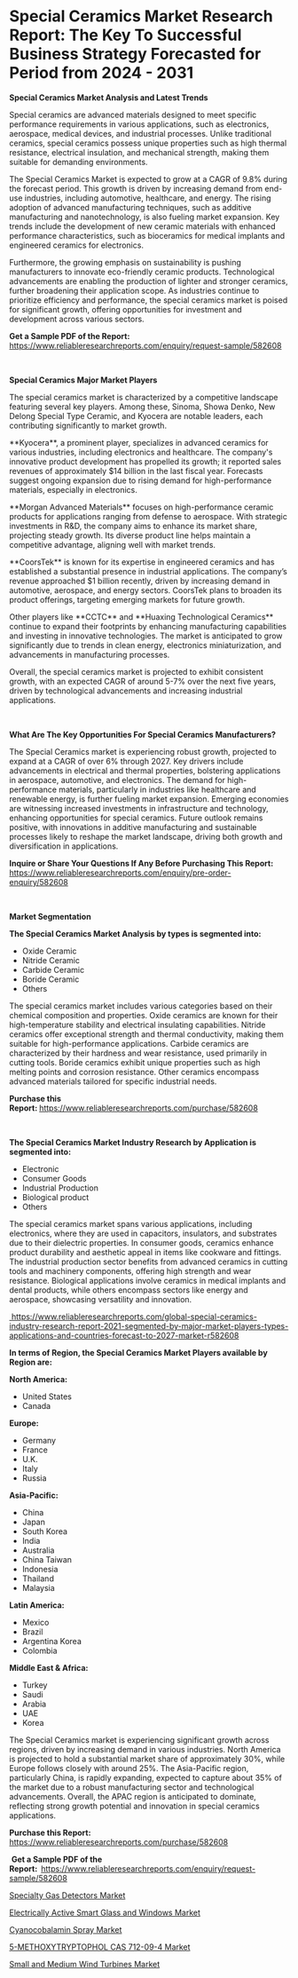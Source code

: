 <p><h1>Special Ceramics Market Research Report: The Key To Successful Business Strategy Forecasted for Period from 2024 - 2031</h1></p><p><strong>Special Ceramics Market Analysis and Latest Trends</strong></p>
<p><p>Special ceramics are advanced materials designed to meet specific performance requirements in various applications, such as electronics, aerospace, medical devices, and industrial processes. Unlike traditional ceramics, special ceramics possess unique properties such as high thermal resistance, electrical insulation, and mechanical strength, making them suitable for demanding environments.</p><p>The Special Ceramics Market is expected to grow at a CAGR of 9.8% during the forecast period. This growth is driven by increasing demand from end-use industries, including automotive, healthcare, and energy. The rising adoption of advanced manufacturing techniques, such as additive manufacturing and nanotechnology, is also fueling market expansion. Key trends include the development of new ceramic materials with enhanced performance characteristics, such as bioceramics for medical implants and engineered ceramics for electronics.</p><p>Furthermore, the growing emphasis on sustainability is pushing manufacturers to innovate eco-friendly ceramic products. Technological advancements are enabling the production of lighter and stronger ceramics, further broadening their application scope. As industries continue to prioritize efficiency and performance, the special ceramics market is poised for significant growth, offering opportunities for investment and development across various sectors.</p></p>
<p><strong>Get a Sample PDF of the Report:&nbsp;</strong> <a href="https://www.reliableresearchreports.com/enquiry/request-sample/582608?utm_campaign=123&utm_medium=2&utm_source=Github&utm_content=ia&utm_term=09122024&utm_id=special-ceramics">https://www.reliableresearchreports.com/enquiry/request-sample/582608</a></p>
<p>&nbsp;</p>
<p><strong>Special Ceramics Major Market Players</strong></p>
<p><p>The special ceramics market is characterized by a competitive landscape featuring several key players. Among these, Sinoma, Showa Denko, New Delong Special Type Ceramic, and Kyocera are notable leaders, each contributing significantly to market growth.</p><p>**Kyocera**, a prominent player, specializes in advanced ceramics for various industries, including electronics and healthcare. The company's innovative product development has propelled its growth; it reported sales revenues of approximately $14 billion in the last fiscal year. Forecasts suggest ongoing expansion due to rising demand for high-performance materials, especially in electronics.</p><p>**Morgan Advanced Materials** focuses on high-performance ceramic products for applications ranging from defense to aerospace. With strategic investments in R&D, the company aims to enhance its market share, projecting steady growth. Its diverse product line helps maintain a competitive advantage, aligning well with market trends.</p><p>**CoorsTek** is known for its expertise in engineered ceramics and has established a substantial presence in industrial applications. The company’s revenue approached $1 billion recently, driven by increasing demand in automotive, aerospace, and energy sectors. CoorsTek plans to broaden its product offerings, targeting emerging markets for future growth.</p><p>Other players like **CCTC** and **Huaxing Technological Ceramics** continue to expand their footprints by enhancing manufacturing capabilities and investing in innovative technologies. The market is anticipated to grow significantly due to trends in clean energy, electronics miniaturization, and advancements in manufacturing processes.</p><p>Overall, the special ceramics market is projected to exhibit consistent growth, with an expected CAGR of around 5-7% over the next five years, driven by technological advancements and increasing industrial applications.</p></p>
<p>&nbsp;</p>
<p><strong>What Are The Key Opportunities For Special Ceramics Manufacturers?</strong></p>
<p><p>The Special Ceramics market is experiencing robust growth, projected to expand at a CAGR of over 6% through 2027. Key drivers include advancements in electrical and thermal properties, bolstering applications in aerospace, automotive, and electronics. The demand for high-performance materials, particularly in industries like healthcare and renewable energy, is further fueling market expansion. Emerging economies are witnessing increased investments in infrastructure and technology, enhancing opportunities for special ceramics. Future outlook remains positive, with innovations in additive manufacturing and sustainable processes likely to reshape the market landscape, driving both growth and diversification in applications.</p></p>
<p><strong>Inquire or Share Your Questions If Any Before Purchasing This Report:</strong> <a href="https://www.reliableresearchreports.com/enquiry/pre-order-enquiry/582608?utm_campaign=123&utm_medium=2&utm_source=Github&utm_content=ia&utm_term=09122024&utm_id=special-ceramics">https://www.reliableresearchreports.com/enquiry/pre-order-enquiry/582608</a></p>
<p>&nbsp;</p>
<p><strong>Market Segmentation</strong></p>
<p><strong>The Special Ceramics Market Analysis by types is segmented into:</strong></p>
<p><ul><li>Oxide Ceramic</li><li>Nitride Ceramic</li><li>Carbide Ceramic</li><li>Boride Ceramic</li><li>Others</li></ul></p>
<p><p>The special ceramics market includes various categories based on their chemical composition and properties. Oxide ceramics are known for their high-temperature stability and electrical insulating capabilities. Nitride ceramics offer exceptional strength and thermal conductivity, making them suitable for high-performance applications. Carbide ceramics are characterized by their hardness and wear resistance, used primarily in cutting tools. Boride ceramics exhibit unique properties such as high melting points and corrosion resistance. Other ceramics encompass advanced materials tailored for specific industrial needs.</p></p>
<p><strong>Purchase this Report:&nbsp;</strong><a href="https://www.reliableresearchreports.com/purchase/582608?utm_campaign=123&utm_medium=2&utm_source=Github&utm_content=ia&utm_term=09122024&utm_id=special-ceramics">https://www.reliableresearchreports.com/purchase/582608</a></p>
<p>&nbsp;</p>
<p><strong>The Special Ceramics Market Industry Research by Application is segmented into:</strong></p>
<p><ul><li>Electronic</li><li>Consumer Goods</li><li>Industrial Production</li><li>Biological product</li><li>Others</li></ul></p>
<p><p>The special ceramics market spans various applications, including electronics, where they are used in capacitors, insulators, and substrates due to their dielectric properties. In consumer goods, ceramics enhance product durability and aesthetic appeal in items like cookware and fittings. The industrial production sector benefits from advanced ceramics in cutting tools and machinery components, offering high strength and wear resistance. Biological applications involve ceramics in medical implants and dental products, while others encompass sectors like energy and aerospace, showcasing versatility and innovation.</p></p>
<p><a href="https://www.reliableresearchreports.com/global-special-ceramics-industry-research-report-2021-segmented-by-major-market-players-types-applications-and-countries-forecast-to-2027-market-r582608?utm_campaign=123&utm_medium=2&utm_source=Github&utm_content=ia&utm_term=09122024&utm_id=special-ceramics">&nbsp;https://www.reliableresearchreports.com/global-special-ceramics-industry-research-report-2021-segmented-by-major-market-players-types-applications-and-countries-forecast-to-2027-market-r582608</a></p>
<p><strong>In terms of Region, the Special Ceramics Market Players available by Region are:</strong></p>
<p>
    <p> <strong> North America: </strong>
        <ul>
            <li>United States</li>
            <li>Canada</li>
        </ul>
        </p> 
    <p> <strong> Europe: </strong>
        <ul>
            <li>Germany</li>
            <li>France</li>
            <li>U.K.</li>
            <li>Italy</li>
            <li>Russia</li>
        </ul>
        </p> 
    <p> <strong> Asia-Pacific: </strong>
        <ul>
            <li>China</li>
            <li>Japan</li>
            <li>South Korea</li>
            <li>India</li>
            <li>Australia</li>
            <li>China Taiwan</li>
            <li>Indonesia</li>
            <li>Thailand</li>
            <li>Malaysia</li>
        </ul>
        </p> 
    <p> <strong> Latin America: </strong>
        <ul>
            <li>Mexico</li>
            <li>Brazil</li>
            <li>Argentina Korea</li>
            <li>Colombia</li>
        </ul>
        </p> 
    <p> <strong> Middle East & Africa: </strong>
        <ul>
            <li>Turkey</li>
            <li>Saudi</li>
            <li>Arabia</li>
            <li>UAE</li>
            <li>Korea</li>
        </ul>
    </p>
    </p>
<p><p>The Special Ceramics market is experiencing significant growth across regions, driven by increasing demand in various industries. North America is projected to hold a substantial market share of approximately 30%, while Europe follows closely with around 25%. The Asia-Pacific region, particularly China, is rapidly expanding, expected to capture about 35% of the market due to a robust manufacturing sector and technological advancements. Overall, the APAC region is anticipated to dominate, reflecting strong growth potential and innovation in special ceramics applications.</p></p>
<p><strong>Purchase this Report: </strong><a href="https://www.reliableresearchreports.com/purchase/582608?utm_campaign=123&utm_medium=2&utm_source=Github&utm_content=ia&utm_term=09122024&utm_id=special-ceramics">https://www.reliableresearchreports.com/purchase/582608</a></p>
<p>&nbsp;<strong>Get a Sample PDF of the Report:&nbsp;&nbsp;</strong><a href="https://www.reliableresearchreports.com/enquiry/request-sample/582608?utm_campaign=123&utm_medium=2&utm_source=Github&utm_content=ia&utm_term=09122024&utm_id=special-ceramics">https://www.reliableresearchreports.com/enquiry/request-sample/582608</a></p>
<p><strong></strong></p>
<p><p><a href="https://www.linkedin.com/pulse/futur-trend-quest-sl8ue?utm_campaign=123&utm_medium=2&utm_source=Github&utm_content=ia&utm_term=09122024&utm_id=special-ceramics">Specialty Gas Detectors Market</a></p><p><a href="https://www.linkedin.com/pulse/analytics-driven-insights-electrically-active-smart-glass-windows-agygc?utm_campaign=123&utm_medium=2&utm_source=Github&utm_content=ia&utm_term=09122024&utm_id=special-ceramics">Electrically Active Smart Glass and Windows Market</a></p><p><a href="https://github.com/luckyshygirl/Market-Research-Report-List-7/blob/main/cyanocobalamin-spray-market.md?utm_campaign=123&utm_medium=2&utm_source=Github&utm_content=ia&utm_term=09122024&utm_id=special-ceramics">Cyanocobalamin Spray Market</a></p><p><a href="https://github.com/petbigbeepjn/Market-Research-Report-List-1/blob/main/5-methoxytryptophol-cas-712-09-4-market.md?utm_campaign=123&utm_medium=2&utm_source=Github&utm_content=ia&utm_term=09122024&utm_id=special-ceramics">5-METHOXYTRYPTOPHOL CAS 712-09-4 Market</a></p><p><a href="https://www.linkedin.com/pulse/small-medium-wind-turbines-market-size-analysis-2024-2031-s4ele?utm_campaign=123&utm_medium=2&utm_source=Github&utm_content=ia&utm_term=09122024&utm_id=special-ceramics">Small and Medium Wind Turbines Market</a></p></p>